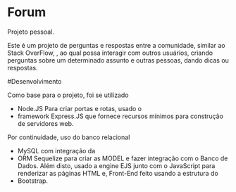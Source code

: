 # Forum
Projeto pessoal.

Este é um projeto de perguntas e respostas entre a comunidade, similar ao Stack OverFlow, , ao qual possa interagir com outros usuários, criando perguntas sobre um determinado assunto e outras pessoas, dando dicas ou respostas.

#Desenvolvimento

Como base para o projeto, foi se utilizado
  - Node.JS
Para criar portas e rotas, usado o 
  - framework Express.JS
que fornece recursos mínimos para construção de servidores web.
  
Por continuidade, uso do banco relacional
  - MySQL
com integração da
  - ORM Sequelize
para criar as MODEL e fazer integração com o Banco de Dados.
Além disto, usado a engine EJS junto com o JavaScript para renderizar as páginas HTML e, Front-End feito usando a estrutura do
  - Bootstrap.
